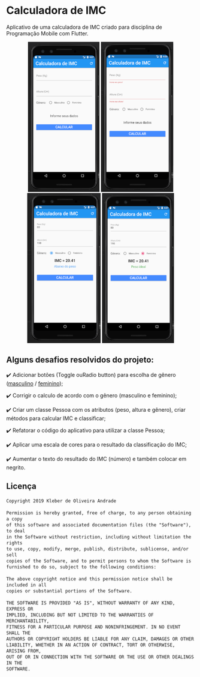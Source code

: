 # Calculadora de IMC

Aplicativo de uma calculadora de IMC criado para disciplina de Programação Mobile com Flutter.

<p align="center">
    <img src="https://github.com/MateusPalomo/Calculadora-IMC/blob/master/images/screen1.PNG" height="400"/>
    <img src="https://github.com/MateusPalomo/Calculadora-IMC/blob/master/images/screen2.PNG" height="400"/>
    <img src="https://github.com/MateusPalomo/Calculadora-IMC/blob/master/images/screen3.PNG" height="400"/>
    <img src="https://github.com/MateusPalomo/Calculadora-IMC/blob/master/images/screen4.PNG" height="400"/>
    
</p>




## Alguns desafios resolvidos do projeto:

:heavy_check_mark:   Adicionar botões (Toggle ouRadio button) para escolha de gênero ([masculino](https://indicedemassacorporal.com/movel/calculo-imc-masculino.html) / [feminino](https://indicedemassacorporal.com/movel/calculo-imc-feminino.html));

:heavy_check_mark:   Corrigir o calculo de acordo com o gênero (masculino e feminino);

:heavy_check_mark:   Criar um classe Pessoa com os atributos (peso, altura e gênero), criar métodos para calcular IMC e classificar;

:heavy_check_mark:   Refatorar o código do aplicativo para utilizar a classe Pessoa;

:heavy_check_mark:   Aplicar uma escala de cores para o resultado da classificação do IMC;

:heavy_check_mark:   Aumentar o texto do resultado do IMC (número) e também colocar em negrito.

## Licença

    Copyright 2019 Kleber de Oliveira Andrade
    
    Permission is hereby granted, free of charge, to any person obtaining a copy
    of this software and associated documentation files (the "Software"), to deal
    in the Software without restriction, including without limitation the rights
    to use, copy, modify, merge, publish, distribute, sublicense, and/or sell
    copies of the Software, and to permit persons to whom the Software is
    furnished to do so, subject to the following conditions:
    
    The above copyright notice and this permission notice shall be included in all
    copies or substantial portions of the Software.
    
    THE SOFTWARE IS PROVIDED "AS IS", WITHOUT WARRANTY OF ANY KIND, EXPRESS OR
    IMPLIED, INCLUDING BUT NOT LIMITED TO THE WARRANTIES OF MERCHANTABILITY,
    FITNESS FOR A PARTICULAR PURPOSE AND NONINFRINGEMENT. IN NO EVENT SHALL THE
    AUTHORS OR COPYRIGHT HOLDERS BE LIABLE FOR ANY CLAIM, DAMAGES OR OTHER
    LIABILITY, WHETHER IN AN ACTION OF CONTRACT, TORT OR OTHERWISE, ARISING FROM,
    OUT OF OR IN CONNECTION WITH THE SOFTWARE OR THE USE OR OTHER DEALINGS IN THE
    SOFTWARE.
